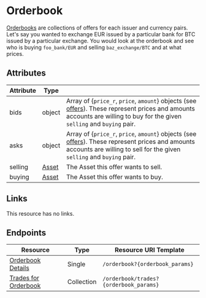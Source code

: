 # Orderbook

[Orderbooks](https://stellar.org/developers/learn/concepts/exchange.html) are collections of offers for each issuer and currency pairs.  Let's say you wanted to exchange EUR issued by a particular bank for BTC issued by a particular exchange.  You would look at the orderbook and see who is buying `foo_bank/EUR` and selling `baz_exchange/BTC` and at what prices.

## Attributes
| Attribute    | Type             |                                                                                                                        |
|--------------|------------------|------------------------------------------------------------------------------------------------------------------------|
| bids | object     |  Array of {`price_r`, `price`, `amount`} objects (see [offers](./offer.md)).  These represent prices and amounts accounts are willing to buy for the given `selling` and `buying` pair. |
| asks | object |  Array of {`price_r`, `price`, `amount`} objects (see [offers](./offer.md)).  These represent prices and amounts accounts are willing to sell for the given `selling` and `buying` pair.|
| selling | [Asset](http://stellar.org/developers/learn/concepts/assets.html) | The Asset this offer wants to sell.|
| buying | [Asset](http://stellar.org/developers/learn/concepts/assets.html) | The Asset this offer wants to buy.|

## Links

This resource has no links.


## Endpoints

| Resource                 | Type       | Resource URI Template                |
|--------------------------|------------|--------------------------------------|
| [Orderbook Details](../orderbook_details.md)       | Single | `/orderbook?{orderbook_params}`       |
| [Trades for Orderbook](../trades_for_orderbook.md)       | Collection | `/orderbook/trades?{orderbook_params}`       |




